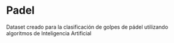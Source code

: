 # Padel
Dataset creado para la clasificación de golpes de pádel utilizando algoritmos de Inteligencia Artificial
